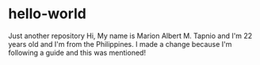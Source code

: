 # hello-world
Just another repository
Hi, My name is Marion Albert M. Tapnio and I'm 22 years old and I'm from the Philippines. I made a change because I'm following a guide and this was mentioned!
